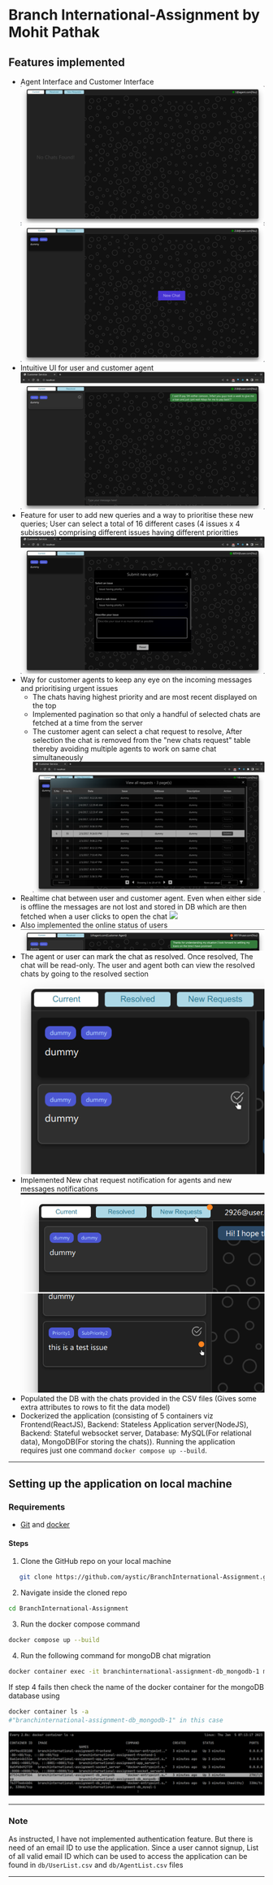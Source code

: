 # Branch International-Assignment by Mohit Pathak

## Features implemented

- Agent Interface and Customer Interface
  ![](images/Screenshot%20from%202023-01-09%2019-59-18.png)
  ![](images/Screenshot%20from%202023-01-09%2019-59-50.png)
- Intuitive UI for user and customer agent
  ![](images/Screenshot%20from%202023-01-05%2006-15-52.png)
- Feature for user to add new queries and a way to prioritise these new queries; User can select a total of 16 different cases (4 issues x 4 subissues) comprising different issues having different prioritties
  ![](images/Screenshot%20from%202023-01-05%2006-21-27.png)
- Way for customer agents to keep any eye on the incoming messages and prioritising urgent issues
  - The chats having highest priority and are most recent displayed on the top
  - Implemented pagination so that only a handful of selected chats are fetched at a time from the server
  - The customer agent can select a chat request to resolve, After selection the chat is removed from the "new chats request" table thereby avoiding multiple agents to work on same chat simultaneously
    ![](images/Screenshot%20from%202023-01-05%2006-18-13.png)
- Realtime chat between user and customer agent. Even when either side is offline the messages are not lost and stored in DB which are then fetched when a user clicks to open the chat
  ![](images/video.gif)
- Also implemented the online status of users
  ![](images/Screenshot%20from%202023-01-05%2008-05-56.png)
- The agent or user can mark the chat as resolved. Once resolved, The chat will be read-only. The user and agent both can view the resolved chats by going to the resolved section
  ![](images/Screenshot%20from%202023-01-05%2006-54-06.png)
- Implemented New chat request notification for agents and new messages notifications
  ![](images/Screenshot%20from%202023-01-09%2020-03-14.png)
  ![](images/Screenshot%20from%202023-01-09%2020-03-54.png)
- Populated the DB with the chats provided in the CSV files (Gives some extra attributes to rows to fit the data model)
- Dockerized the application (consisting of 5 containers viz Frontend(ReactJS), Backend: Stateless Application server(NodeJS), Backend: Stateful websocket server, Database: MySQL(For relational data), MongoDB(For storing the chats)). Running the application requires just one command `docker compose up --build`.

---

## Setting up the application on local machine

### Requirements

- [Git](https://git-scm.com/downloads) and [docker](https://get.docker.com/)

#### Steps

1. Clone the GitHub repo on your local machine

```bash
   git clone https://github.com/aystic/BranchInternational-Assignment.git
```

2. Navigate inside the cloned repo

```bash
cd BranchInternational-Assignment
```

3. Run the docker compose command

```bash
docker compose up --build
```

4. Run the following command for mongoDB chat migration

```bash
docker container exec -it branchinternational-assignment-db_mongodb-1 mongoimport --type=csv -d BranchBackend -c chats  --columnsHaveTypes --fields 'chatID.int64(),userID.int64(),agentID.int64(),type.string(),sender.string(),timestamp.string(),message.string()' --file=ChatsMongo.csv
```

If step 4 fails then check the name of the docker container for the mongoDB database using

```bash
docker container ls -a
#"branchinternational-assignment-db_mongodb-1" in this case
```

![](images/Screenshot%20from%202023-01-05%2007-13-25.png)

---

### Note

As instructed, I have not implemented authentication feature. But there is need of an email ID to use the application. Since a user cannot signup, List of all valid email ID which can be used to access the application can be found in `db/UserList.csv` and `db/AgentList.csv` files

---
